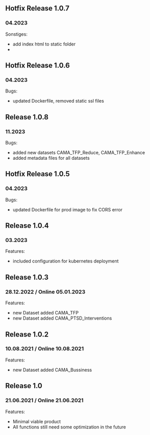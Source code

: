 ## Hotfix Release 1.0.7
### 04.2023
Sonstiges:
* add index html to static folder
* 
## Hotfix Release 1.0.6
### 04.2023
Bugs:
* updated Dockerfile, removed static ssl files

## Release 1.0.8
### 11.2023
Bugs:
* added new datasets CAMA_TFP_Reduce, CAMA_TFP_Enhance
* added metadata files for all datasets


## Hotfix Release 1.0.5
### 04.2023
Bugs:
* updated Dockerfile for prod image to fix CORS error

## Release 1.0.4
### 03.2023 
Features:
* included configuration  for kubernetes deployment

## Release 1.0.3
### 28.12.2022 / Online 05.01.2023
Features:
* new Dataset added CAMA_TFP
* new Dataset added CAMA_PTSD_Interventions

## Release 1.0.2
### 10.08.2021 / Online 10.08.2021
Features:
* new Dataset added CAMA_Bussiness

## Release 1.0
### 21.06.2021 / Online 21.06.2021
Features:
* Minimal viable product 
* All functions still need some optimization in the future



